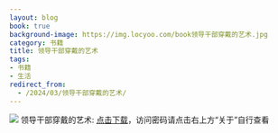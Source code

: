 ```yaml
---
layout: blog
book: true
background-image: https://img.locyoo.com/book领导干部穿戴的艺术.jpg
category: 书籍
title: 领导干部穿戴的艺术
tags:
- 书籍
- 生活
redirect_from:
  - /2024/03/领导干部穿戴的艺术/
---
```

![](https://img.locyoo.com/book领导干部穿戴的艺术.jpg)
领导干部穿戴的艺术: <a name = "ref1" href="https://url18.ctfile.com/f/50983618-1319973685-bad326?p=3619">点击下载</a>，访问密码请点击右上方“关于”自行查看